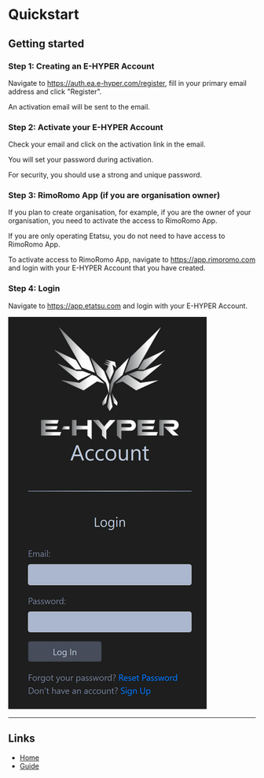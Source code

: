 # Quickstart

## Getting started

### Step 1: Creating an E-HYPER Account

Navigate to https://auth.ea.e-hyper.com/register, fill in your primary email address and click "Register".

An activation email will be sent to the email.

### Step 2: Activate your E-HYPER Account

Check your email and click on the activation link in the email.

You will set your password during activation.

For security, you should use a strong and unique password.

### Step 3: RimoRomo App (if you are organisation owner)

If you plan to create organisation, for example, if you are the owner of your organisation, you need to activate the access to RimoRomo App.

If you are only operating Etatsu, you do not need to have access to RimoRomo App.

To activate access to RimoRomo App, navigate to https://app.rimoromo.com and login with your E-HYPER Account that you have created.

### Step 4: Login

Navigate to https://app.etatsu.com and login with your E-HYPER Account.

![E-HYPER Login](../img/ea_login.png "Login")

---

## Links
* [Home](../README.md)
* [Guide](./index.md)
